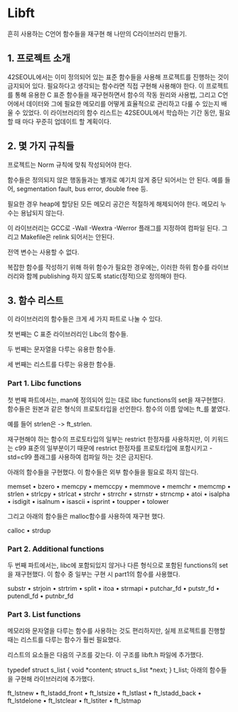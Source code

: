 # Libft
흔히 사용하는 C언어 함수들을 재구현 해 나만의 C라이브러리 만들기.

## 1. 프로젝트 소개
42SEOUL에서는 이미 정의되어 있는 표준 함수들을 사용해 프로젝트를 진행하는 것이 금지되어 있다. 필요하다고 생각되는 함수라면 직접 구현해 사용해야 한다. 이 프로젝트를 통해 유용한 C 표준 함수들을 재구현하면서 함수의 작동 원리와 사용법, 그리고 C언어에서 데이터와 그에 필요한 메모리를 어떻게 효율적으로 관리하고 다룰 수 있는지 배울 수 있었다. 이 라이브러리의 함수 리스트는 42SEOUL에서 학습하는 기간 동안, 필요할 때 마다 꾸준히 업데이트 할 계획이다.

## 2. 몇 가지 규칙들
프로젝트는 Norm 규칙에 맞춰 작성되어야 한다.

함수들은 정의되지 않은 행동들과는 별개로 예기치 않게 중단 되어서는 안 된다. 예를 들어, segmentation fault, bus error, double free 등.

필요한 경우 heap에 할당된 모든 메모리 공간은 적절하게 해제되어야 한다. 메모리 누수는 용납되지 않는다.

이 라이브러리는 GCC로 -Wall -Wextra -Werror 플래그를 지정하여 컴파일 된다. 그리고 Makefile은 relink 되어서는 안된다.

전역 변수는 사용할 수 없다.

복잡한 함수를 작성하기 위해 하위 함수가 필요한 경우에는, 이러한 하위 함수를 라이브러리와 함께 publishing 하지 않도록 static(정적)으로 정의해야 한다.

## 3. 함수 리스트
이 라이브러리의 함수들은 크게 세 가지 파트로 나눌 수 있다.

첫 번째는 C 표준 라이브러리인 Libc의 함수들.

두 번째는 문자열을 다루는 유용한 함수들.

세 번째는 리스트를 다루는 유용한 함수들.

### Part 1. Libc functions
첫 번째 파트에서는, man에 정의되어 있는 대로 libc functions의 set을 재구현했다. 함수들은 원본과 같은 형식의 프로토타입을 선언한다. 함수의 이름 앞에는 ft_를 붙였다.

예를 들어 strlen은 -> ft_strlen.

재구현해야 하는 함수의 프로토타입의 일부는 restrict 한정자를 사용하지만, 이 키워드는 c99 표준의 일부분이기 때문에 restrict 한정자를 프로토타입에 포함시키고 -std=c99 플래그를 사용하여 컴파일 하는 것은 금지된다.

아래의 함수들을 구현했다. 이 함수들은 외부 함수들을 필요로 하지 않는다.

memset • bzero • memcpy • memccpy • memmove • memchr • memcmp • strlen • strlcpy • strlcat • strchr • strrchr • strnstr • strncmp • atoi • isalpha • isdigit • isalnum • isascii • isprint • toupper • tolower

그리고 아래의 함수들은 malloc함수를 사용하여 재구현 했다.

calloc • strdup

### Part 2. Additional functions
두 번째 파트에서는, libc에 포함되있지 않거나 다른 형식으로 포함된 functions의 set을 재구현했다. 이 함수 중 일부는 구현 시 part1의 함수를 사용했다.

substr • strjoin • strtrim • split • itoa • strmapi • putchar_fd • putstr_fd • putendl_fd • putnbr_fd

### Part 3. List functions
메모리와 문자열을 다루는 함수를 사용하는 것도 편리하지만, 실제 프로젝트를 진행할 때는 리스트를 다루는 함수가 훨씬 필요했다.

리스트의 요소들은 다음의 구조를 갖는다. 이 구조를 libft.h 파일에 추가했다.

typedef struct    s_list 
{ 
    void          *content; 
    struct s_list *next; 
}                 t_list;
아래의 함수들을 구현해 라이브러리에 추가했다.

ft_lstnew • ft_lstadd_front • ft_lstsize • ft_lstlast • ft_lstadd_back • ft_lstdelone • ft_lstclear • ft_lstiter • ft_lstmap
